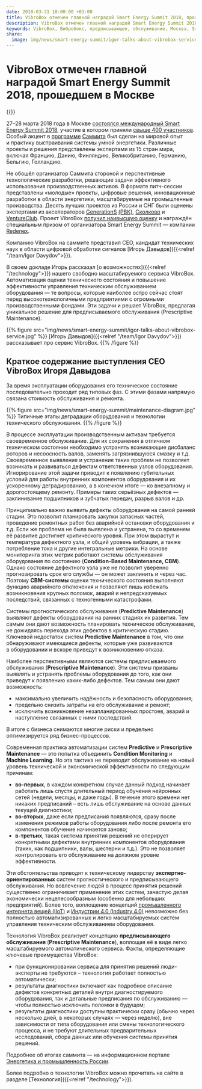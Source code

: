 ```yaml
---
date: 2018-03-31 10:00:00 +03:00
title: VibroBox отмечен главной наградой Smart Energy Summit 2018, прошедшем в Москве
description: VibroBox отмечен главной наградой Smart Energy Summit 2018, прошедшем в Москве
keywords: VibroBox, Вибробокс, предписывающее, обслуживание, Москва, Smart, Energy, Summit, 2018, перспективный, технологии, умная, энергия, технологический, разработка, сервис, prescriptive, maintenance, экспертно-ориентированный, система
share:
  image: img/news/smart-energy-summit/igor-talks-about-vibrobox-service.jpg
---
```

# VibroBox отмечен главной наградой Smart Energy Summit 2018, прошедшем в Москве

{{<date>}}

27–28 марта 2018 года в Москве [состоялся международный Smart Energy Summit 2018](http://smartenergysummit.ru/novosti/smart-energy-summit-2018-sostoyalsya!-podvedem-itogi), участие в котором приняли [свыше 400 участников](http://smartenergysummit.ru/#par). Особый акцент в [программе](http://smartenergysummit.ru/#pr1) [Саммита](http://smartenergysummit.ru/#pr1) был сделан на мировой опыт и практику выстраивания системы умной энергетики. Различные проекты и решения представлены экспертами из 15 стран мира, включая Францию, Данию, Финляндию, Великобританию, Германию, Бельгию, Голландию.

Не обошёл организатор Саммита стороной и перспективные технологические разработки, решающие задачи эффективного использования производственных активов. В формате питч-сессии представлены «молодые» проекты, цифровые решения, инновационные разработки в области энергетики, масштабируемые на промышленные производства. Десять лучших проектов из России и СНГ были оценены экспертами из акселераторов [GenerationS](http://generation-startup.ru/) [(РВК)](http://generation-startup.ru/), [Сколково](http://sk.ru/) и [VentureClub](https://ventureclub.co/). Проект VibroBox [получил наивысшую оценку](https://www.eprussia.ru/news/base/2018/2419430.htm) и награждён специальным призом от организатора Smart Energy Summit — компании [Redenex](http://www.redenex.com/).

Компанию VibroBox на саммите представил CEO, кандидат технических наук в области цифровой обработки сигналов [Игорь Давыдов]({{<relref "/team/Igor Davydov">}}).

В своем докладе Игорь рассказал [о возможностях]({{<relref "/technology">}}) нашего свободно масштабируемого сервиса VibroBox. Автоматизация оценки технического состояния и повышение эффективности управления техническим обслуживанием оборудования — те вопросы, которые наиболее остро сейчас стоят перед высокотехнологичными предприятиями с огромными производственными фондами. Эти задачи и решает VibroBox, предлагая уникальное решение для предписываемого обслуживания (Prescriptive Maintenance).

{{% figure src="img/news/smart-energy-summit/igor-talks-about-vibrobox-service.jpg" %}}
[Игорь Давыдов]({{<relref "/team/Igor Davydov">}}) рассказывает про сервис VibroBox.
{{% /figure %}}

## Краткое содержание выступления CEO VibroBox Игоря Давыдова

За время эксплуатации оборудования его техническое состояние последовательно проходит ряд типовых фаз. С этими фазами напрямую связана стоимость обслуживания и ремонта.

{{% figure src="img/news/smart-energy-summit/maintenance-diagram.jpg" %}}
Типичные этапы деградации оборудования и технологии технического обслуживания.
{{% /figure %}}

В процессе эксплуатации производственным активам требуется своевременное обслуживание. Для их сохранения в отличном техническом состоянии необходимо устранять возникающие дисбаланс роторов и несоосность валов, заменять загрязнившуюся смазку и т.д. Своевременное выявление и устранение таких проблем не позволяет возникать и развиваться дефектам ответственных узлов оборудования. Игнорирование этой задачи приводит к появлению губительных условий для работы внутренних компонентов оборудования и их ускоренному деградированию, а в конечном итоге — ко внезапному и дорогостоящему ремонту. Примеры таких серьёзных дефектов — заклинивание подшипников и зубчатых передач, разрыв валов и др.

Принципиально важно выявить дефекты оборудования на самой ранней стадии. Это позволит планировать закупки запасных частей, проведение ремонтных работ без аварийной остановки оборудования и т.д. Если же проблема не была выявлена и устранена, то со временем её развитие достигнет критического уровня. При этом вырастут и температура дефектного узла, и общий уровень вибрации, а также потребление тока и другие интегральные метрики. На основе мониторинга этих метрик работают системы обслуживания оборудования по состоянию (**Condition-Based Maintenance, CBM**). Однако состояние дефектного узла уже не позволит уверенно прогнозировать срок его службы — он может заклинить и через час. Поэтому **CBM-системы** оценки технического состояния выполняют функцию аварийного отключения и позволяют лишь избежать возникновения крупных поломок, аварий и непредсказуемых последствий, связанных с техногенными катастрофами.

Системы прогностического обслуживания (**Predictive Maintenance**) выявляют дефекты оборудования на ранних стадиях их развития. Тем самым они дают возможность планировать техническое обслуживание, не дожидаясь перехода этих дефектов в критическую стадию. Ключевой недостаток систем **Predictive Maintenance** в том, что они обнаруживают имеющиеся дефекты, которые уже развиваются в оборудовании и вскоре приведут к возникновению отказа.

Наиболее перспективными являются системы предписываемого обслуживания (**Prescriptive Maintenance**). Эти системы призваны выявлять и устранять проблемы оборудования до того, как они приведут к появлению каких-либо дефектов. Тем самым они дают возможность:

* максимально увеличить надёжность и безопасность оборудования;
* предельно снизить затраты на его обслуживание и ремонт;
* исключить возникновение незапланированных простоев, аварий и наступление связанных с ними последствий.

В итоге с бизнеса снимаются многие риски и предельно оптимизируется ряд бизнес-процессов.

Современная практика автоматизации систем **Predictive** и **Prescriptive Maintenance** — это попытка объединить **Condition Monitoring** и **Machine Learning**. Но эта тактика не переводит обслуживание на новый уровень технической и экономической эффективности по следующим причинам:

* **во-первых**, в каждом конкретном случае данный подход начинает работать лишь спустя длительный период обучения нейронных сетей (недели, месяцы, и даже годы). В течение этого времени нет никаких предписаний – есть лишь обслуживание на основе данных текущей диагностики;
* **во-вторых**, даже если предписания появляются, сразу после изменения режимов работы оборудования либо после ремонта его компонентов обучение начинается заново;
* **в-третьих**, такая система принятия решений не оперирует конкретными дефектами внутренних компонентов оборудования (таких, как подшипники, валы, шестерни и т.д.). Это не позволяет контролировать его обслуживание на должном уровне эффективности.

Эти обстоятельства приводят к техническому лидерству **экспертно-ориентированных** систем прогностического и предписывающего обслуживания. Но вовлечение людей в процесс принятия решений существенно ограничивает применение этих систем, зачастую делая экономически нецелесообразным (особенно для небольших предприятий). Более того, воплощение концепций [промышленного интернета вещей (IIoT)](https://www.iiconsortium.org/pdf/IIC_Vocab_Technical_Report_2.0.pdf) и [Индустрии 4.0 (Industry 4.0)](https://www.plattform-i40.de/I40/Navigation/EN/Industrie40/WhatIsIndustrie40/what-is-industrie40.html) невозможно без полностью автоматизированных и легко масштабируемых систем управления техническим обслуживанием оборудования.

Технология VibroBox реализует концепцию **предписывающего обслуживания** (**Prescriptive Maintenance**), воплощая её в виде легко масштабируемого автоматического сервиса. Факты, определяющие ключевые преимущества VibroBox:

* при функционировании сервиса для принятия решений люди-эксперты не требуются – технология работает полностью автоматически;
* результаты диагностики включают как подробное описание дефектов конкретных деталей внутри диагностируемого оборудования, так и детальные предписания по обслуживанию — чтобы полностью исключить поломки в будущем;
* результаты диагностики доступны практически сразу (обычно через несколько дней, в некоторых случаях — через неделю), вне зависимости от типа оборудования или смены технологического процесса, и не требуют длительных предварительных исследований, сбора данных или обучения системы принятия решений.

Подробнее об итогах саммита — на информационном портале [Энергетика и промышленность России](https://www.eprussia.ru/news/base/2018/2419430.htm).

Более подробно о технологии VibroBox можно прочитать на сайте в разделе [Технология]({{<relref "/technology">}}).
